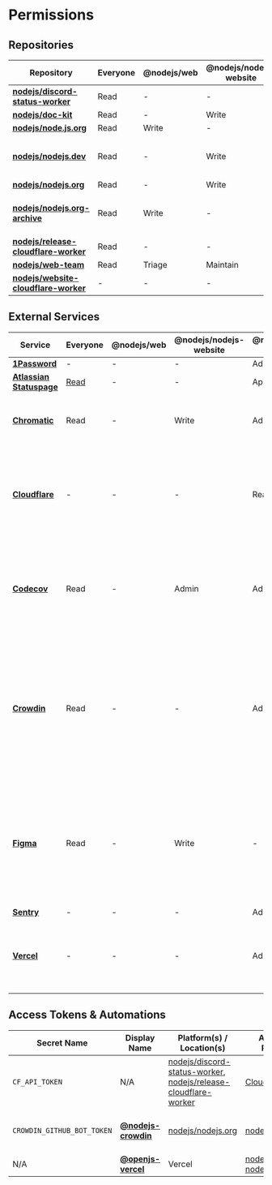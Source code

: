 # Permissions

## Repositories

| Repository                               | Everyone | @nodejs/web | @nodejs/nodejs-website | @nodejs/web-infra | @nodejs/web-admins | Notes                          |
| ---------------------------------------- | -------- | ----------- | ---------------------- | ----------------- | ------------------ | ------------------------------ |
| **[nodejs/discord-status-worker][]**     | Read     | -           | -                      | Maintain          | Admin              |                                |
| **[nodejs/doc-kit][]**                   | Read     | -           | Write                  | Maintain          | Admin              |                                |
| **[nodejs/node.js.org][]**               | Read     | Write       | -                      | Maintain          | Admin              |                                |
| **[nodejs/nodejs.dev][]**                | Read     | -           | Write                  | Maintain          | Admin              | This repository is _archived_. |
| **[nodejs/nodejs.org][]**                | Read     | -           | Write                  | Maintain          | Admin              |                                |
| **[nodejs/nodejs.org-archive][]**        | Read     | Write       | -                      | Maintain          | Admin              | This repository is _archived_. |
| **[nodejs/release-cloudflare-worker][]** | Read     | -           | -                      | Maintain          | Admin              |                                |
| **[nodejs/web-team][]**                  | Read     | Triage      | Maintain               | -                 | Admin              |                                |
| **[nodejs/website-cloudflare-worker][]** | -        | -           | -                      | Maintain          | Admin              |                                |

## External Services

| Service                      | Everyone                           | @nodejs/web | @nodejs/nodejs-website | @nodejs/web-infra | @nodejs/web-admins | Notes                                                                                                                        |
| ---------------------------- | ---------------------------------- | ----------- | ---------------------- | ----------------- | ------------------ | ---------------------------------------------------------------------------------------------------------------------------- |
| **[1Password][]**            | -                                  | -           | -                      | Admin             | Admin              |                                                                                                                              |
| **[Atlassian Statuspage][]** | [Read](https://status.nodejs.org/) | -           | -                      | App Admin         | Org Admin          |
| **[Chromatic][]**            | Read                               | -           | Write                  | Admin             | Admin              | Access to this service is granted via GitHub authentication.                                                                 |
| **[Cloudflare][]**           | -                                  | -           | -                      | Read              | Admin              | Access to this service is controlled by @nodejs/build. Additional access may be granted on a case-by-case basis.             |
| **[Codecov][]**              | Read                               | -           | Admin                  | Admin             | Admin              | Access to this service is granted via GitHub authentication, and only related to the repository above.                       |
| **[Crowdin][]**              | Read                               | -           | -                      | Admin             | Admin              | Credentials for a user with elevated exist in 1Password. Access to this service may be granted to outside collaborators on a case-by-case, language-by-language basis.                |
| **[Figma][]**                | Read                               | -           | Write                  | -                 | -                  | Access to this service is controlled by the OpenJS Foundation and @avivkeller, and only covers website-related design files. |
| **[Sentry][]**               | -                                  | -           | -                      | Admin             | Admin              |                                                                                                                              |
| **[Vercel][]**               | -                                  | -           | -                      | Admin             | Admin              | Along with individual access, credentials for a user with elevated exist in 1Password. |

## Access Tokens & Automations

| Secret Name                | Display Name            | Platform(s) / Location(s)                                              | Associated Project(s)                     | Access Level | Expiry | Notes                                       |
| -------------------------- | ----------------------- | ---------------------------------------------------------------------- | ----------------------------------------- | ------------ | ------ | ------------------------------------------- |
| `CF_API_TOKEN`             | N/A                     | [nodejs/discord-status-worker][], [nodejs/release-cloudflare-worker][] | [Cloudflare][]                            | Write        | -      | Used for deploying to Cloudflare Workers    |
| `CROWDIN_GITHUB_BOT_TOKEN` | **[@nodejs-crowdin][]** | [nodejs/nodejs.org][]                                                  | [nodejs/nodejs.org][]                     | Write        | -      | Used for localization workflows via Crowdin |
| N/A                        | **[@openjs-vercel][]**  | Vercel                                                                 | [nodejs/nodejs.org][], [nodejs/doc-kit][] | Admin        | -      | Used for deployments                        |

[1Password]: https://1password.com/
[@nodejs-crowdin]: https://github.com/nodejs-crowdin
[@openjs-vercel]: https://github.com/openjs-vercel
[Atlassian Statuspage]: https://manage.statuspage.io/pages/rxy2rhgm8q1n/incidents
[Chromatic]: https://www.chromatic.com/builds?appId=64c7d71358830e9105808652
[Cloudflare]: https://dash.cloudflare.com/07be8d2fbc940503ca1be344714cb0d1
[Codecov]: https://app.codecov.io/github/nodejs
[Crowdin]: https://crowdin.com/project/nodejs-web
[Figma]: https://www.figma.com/file/a10cjjw3MzvRQMPT9FP3xz
[nodejs/discord-status-worker]: https://github.com/nodejs/discord-status-worker
[nodejs/doc-kit]: https://github.com/nodejs/doc-kit
[nodejs/node.js.org]: https://github.com/nodejs/node.js.org
[nodejs/nodejs.dev]: https://github.com/nodejs/nodejs.dev
[nodejs/nodejs.org]: https://github.com/nodejs/nodejs.org
[nodejs/nodejs.org-archive]: https://github.com/nodejs/nodejs.org-archive
[nodejs/release-cloudflare-worker]: https://github.com/nodejs/release-cloudflare-worker
[nodejs/web-team]: https://github.com/nodejs/web-team
[nodejs/website-cloudflare-worker]: https://github.com/nodejs/website-cloudflare-worker
[Sentry]: https://sentry.io/
[Vercel]: https://vercel.com/
